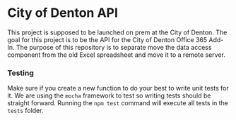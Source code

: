 # City of Denton API

This project is supposed to be launched on prem at the City of Denton. The goal for this project is to be the API for the City of Denton Office 365 Add-In. The purpose of this repository is to separate move the data access component from the old Excel spreadsheet and move it to a remote server.

### Testing

Make sure if you create a new function to do your best to write unit tests for it. We are using the `mocha` framework to test so writing tests should be straight forward. Running the `npm test` command will execute all tests in the `tests` folder.
